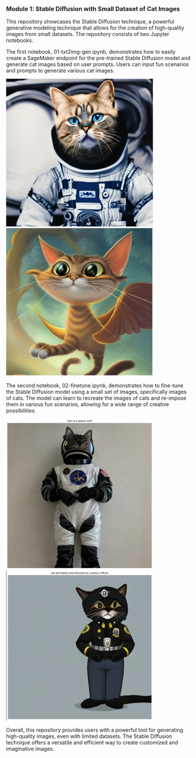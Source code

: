 ### Module 1: Stable Diffusion with Small Dataset of Cat Images
This repository showcases the Stable Diffusion technique, a powerful generative modeling technique that allows for the creation of high-quality images from small datasets. The repository consists of two Jupyter notebooks.

The first notebook, 01-txt2img-gen.ipynb, demonstrates how to easily create a SageMaker endpoint for the pre-trained Stable Diffusion model and generate cat images based on user prompts. Users can input fun scenarios and prompts to generate various cat images.

<div>
    <img src="./../img/cat-3.png" alt="Image 3" width="400" style="display:inline-block">
    <img src="./../img/cat-4.png" alt="Image 4" width="400" style="display:inline-block">
</div>

The second notebook, 02-finetune.ipynb, demonstrates how to fine-tune the Stable Diffusion model using a small set of images, specifically images of cats. The model can learn to recreate the images of cats and re-impose them in various fun scenarios, allowing for a wide range of creative possibilities.

<div>
    <img src="./../img/cat-1.png" alt="Image 1" width="400" style="display:inline-block">
    <img src="./../img/cat-2.png" alt="Image 2" width="400" style="display:inline-block">
</div>

Overall, this repository provides users with a powerful tool for generating high-quality images, even with limited datasets. The Stable Diffusion technique offers a versatile and efficient way to create customized and imaginative images.